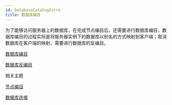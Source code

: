 ```yaml
---
id: DatabaseCatalogIntro
title: 数据库编目
---
```

为了能够访问服务器上的数据库，在完成节点编目后，还需要进行数据库编目，数据库编目的过程实际是将服务器实例下的数据库以别名的方式映射到客户端；取消数据库在客户端的映射，需要进行数据库的反编目。

[数据库编目](DatabaseCatalog)  
  
[数据库反编目](DatabaseunCatalog)

 相关主题

 [节点编目](NodeCatalogIntro)

 [数据库连接](DatabaseConnect)


